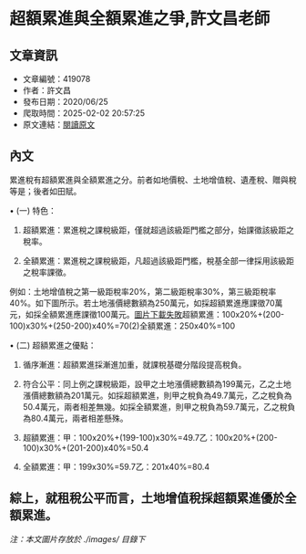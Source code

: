 # 超額累進與全額累進之爭,許文昌老師

## 文章資訊
- 文章編號：419078
- 作者：許文昌
- 發布日期：2020/06/25
- 爬取時間：2025-02-02 20:57:25
- 原文連結：[閱讀原文](https://real-estate.get.com.tw/Columns/detail.aspx?no=419078)

## 內文
累進稅有超額累進與全額累進之分。前者如地價稅、土地增值稅、遺產稅、贈與稅等是；後者如田賦。

• (一) 特色：

1. 超額累進：累進稅之課稅級距，僅就超過該級距門檻之部分，始課徵該級距之稅率。

2. 全額累進：累進稅之課稅級距，凡超過該級距門檻，稅基全部一律採用該級距之稅率課徵。

例如：土地增值稅之第一級距稅率20%，第二級距稅率30%，第三級距稅率40%。如下圖所示。若土地漲價總數額為250萬元，如採超額累進應課徵70萬元，如採全額累進應課徵100萬元。[圖片下載失敗](1)超額累進：100x20%+(200-100)x30%+(250-200)x40%=70(2)全額累進：250x40%=100

• (二) 超額累進之優點：

1. 循序漸進：超額累進採漸進加重，就課稅基礎分階段提高稅負。

2. 符合公平：同上例之課稅級距，設甲之土地漲價總數額為199萬元，乙之土地漲價總數額為201萬元。如採超額累進，則甲之稅負為49.7萬元，乙之稅負為50.4萬元，兩者相差無幾。如採全額累進，則甲之稅負為59.7萬元，乙之稅負為80.4萬元，兩者相差懸殊。

1. 超額累進：甲：100x20%+(199-100)x30%=49.7乙：100x20%+(200-100)x30%+(201-200)x40%=50.4

2. 全額累進：甲：199x30%=59.7乙：201x40%=80.4

綜上，就租稅公平而言，土地增值稅採超額累進優於全額累進。
---
*注：本文圖片存放於 ./images/ 目錄下*
